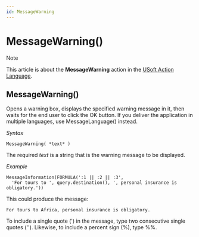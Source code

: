 ```yaml
---
id: MessageWarning
---
```


# MessageWarning()



> [!NOTE]
> This article is about the **MessageWarning** action in the [USoft Action Language](/docs/Task_flow/Action_Language_reference/USoft_Action_Language.md).

## **MessageWarning()**

Opens a warning box, displays the specified warning message in it, then waits for the end user to click the OK button. If you deliver the application in multiple languages, use MessageLanguage() instead.

*Syntax*

```
MessageWarning( *text* )
```

The required *text* is a string that is the warning message to be displayed.

*Example*

```
MessageInformation(FORMULA(':1 || :2 || :3',
  'For tours to ', query.destination(), ', personal insurance is obligatory.'))
```

This could produce the message:

```
For tours to Africa, personal insurance is obligatory.
```

To include a single quote (') in the message, type two consecutive single quotes (''). Likewise, to include a percent sign (%), type %%.